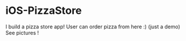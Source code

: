# iOS-PizzaStore
I build a pizza store app! User can order pizza from here :) (just a demo)
See pictures !
